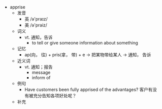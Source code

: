 - apprise
  - 发音
    - 英 /ə'praɪz/
    - 美 /ə'praiz/
  - 词义
    - vt. 通知，告诉
      - to tell or give someone information about something
  - 记忆
    - ap(向， 往) + pris(拿， 带) + e → 把某物带给某人 → 通知， 告诉
  - 近义词
    - vt. 通知；报告
      - message
      - inform of
  - 例句
    - Have customers been fully apprised of the advantages? 客户有没有被充分告知各项好处呢？
  - 补充